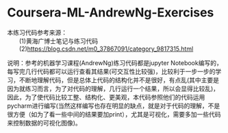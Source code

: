 # Coursera-ML-AndrewNg-Exercises

本练习代码参考来源：                    
&#8194;&#8194;&#8194;&#8194;(1)黄海广博士笔记与练习代码                    
&#8194;&#8194;&#8194;&#8194;(2)https://blog.csdn.net/m0_37867091/category_9817315.html

说明：参考的机器学习课程(AndrewNg)练习代码都是jupyter Notebook编写的，每写完几行代码都可以运行查看其结果(可交互性比较强)，比较利于一步一步的学习，不断地理解代码，但是总体上代码的结构化并不是很好，有点乱(其中主要是因为就练习而言，为了对代码的理解，几行运行一个结果，所以会显得比较乱)，因此，为了使代码比较工整、结构化、更美观，本代码参照他们的代码运用pycharm进行编写(当然这样编写也存在明显的缺点，就是对于代码的理解，不是很方便（如为了看一些中间的结果要加print），尤其是可视化，需要多加一些代码来控制数据的可视化图像)。
